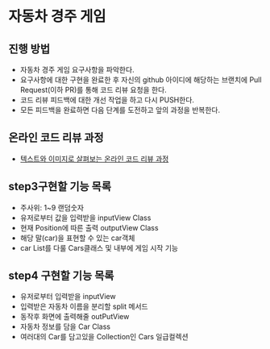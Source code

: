 # 자동차 경주 게임
## 진행 방법
* 자동차 경주 게임 요구사항을 파악한다.
* 요구사항에 대한 구현을 완료한 후 자신의 github 아이디에 해당하는 브랜치에 Pull Request(이하 PR)를 통해 코드 리뷰 요청을 한다.
* 코드 리뷰 피드백에 대한 개선 작업을 하고 다시 PUSH한다.
* 모든 피드백을 완료하면 다음 단계를 도전하고 앞의 과정을 반복한다.

## 온라인 코드 리뷰 과정
* [텍스트와 이미지로 살펴보는 온라인 코드 리뷰 과정](https://github.com/next-step/nextstep-docs/tree/master/codereview)

## step3구현할 기능 목록
* 주사위: 1~9 랜덤숫자
* 유저로부터 값을 입력받을 inputView Class
* 현재 Position에 따른 출력 outputView Class
* 해당 말(car)을 표현할 수 있는 car객체
* car List를 다룰 Cars클래스 및 내부에 게임 시작 기능


## step4 구현할 기능 목록
* 유저로부터 입력받을 inputView
* 입력받은 자동차 이름을 분리할 split 메서드
* 동작후 화면에 출력해줄 outPutView
* 자동차 정보를 담을 Car Class 
* 여러대의 Car를 담고있을 Collection인 Cars 일급컬렉션


